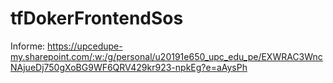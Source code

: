 # tfDokerFrontendSos
Informe: https://upcedupe-my.sharepoint.com/:w:/g/personal/u20191e650_upc_edu_pe/EXWRAC3WncNAjueDj750gXoBG9WF6QRV429kr923-npkEg?e=aAysPh
 
